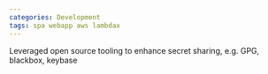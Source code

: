```yaml
---
categories: Development
tags: spa webapp aws lambdax
---
```




Leveraged open source tooling to enhance secret sharing, e.g. GPG, blackbox, keybase


